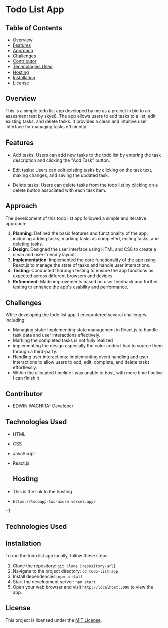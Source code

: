 # Todo List App

## Table of Contents

- [Overview](#overview)
- [Features](#features)
- [Approach](#approach)
- [Challenges](#challenges)
- [Contributor](#contributor)
- [Technologies Used](#technologies-used)
- [Hosting](#hosting)
- [Installation](#installation)
- [License](#license)

## Overview

This is a simple todo list app developed by me as a project in bid to an assesment test by skye8. The app allows users to add tasks to a list, edit existing tasks, and delete tasks. It provides a clean and intuitive user interface for managing tasks efficiently.

## Features

- Add tasks: Users can add new tasks to the todo list by entering the task description and clicking the "Add Task" button.

- Edit tasks: Users can edit existing tasks by clicking on the task text, making changes, and saving the updated task.
- Delete tasks: Users can delete tasks from the todo list by clicking on a delete button associated with each task item.

## Approach

The development of this todo list app followed a simple and iterative approach:

1. **Planning**: Defined the basic features and functionality of the app, including adding tasks, marking tasks as completed, editing tasks, and deleting tasks.
2. **Design**: Designed the user interface using HTML and CSS to create a clean and user-friendly layout.
3. **Implementation**: Implemented the core functionality of the app using React.js to manage the state of tasks and handle user interactions.
4. **Testing**: Conducted thorough testing to ensure the app functions as expected across different browsers and devices.
5. **Refinement**: Made improvements based on user feedback and further testing to enhance the app's usability and performance.

## Challenges

While developing the todo list app, I encountered several challenges, including:

- Managing state: Implementing state management in React.js to handle task data and user interactions effectively.
- Marking the completed tasks is not fully realized
- implementing the design especially the color codes I had to source them through a third-party.
- Handling user interactions: Implementing event handling and user interactions to allow users to add, edit, complete, and delete tasks effortlessly.
- Within the allocated timeline I was unable to host, with more time I belive I can finish it

## Contributor

- EDWIN WACHIRA- Developer

## Technologies Used

- HTML
- CSS
- JavaScript
- React.js

  ## Hosting
- This is the link to the hosting
- ` https://todoapp-two-azure.vercel.app/ `
  
+1
  ## Technologies Used

## Installation

To run the todo list app locally, follow these steps:

1. Clone the repository: `git clone [repository-url]`
2. Navigate to the project directory: `cd todo-list-app`
3. Install dependencies: `npm install`
4. Start the development server: `npm start`
5. Open your web browser and visit `http://localhost:3000` to view the app.

## License

This project is licensed under the [MIT License](LICENSE).
